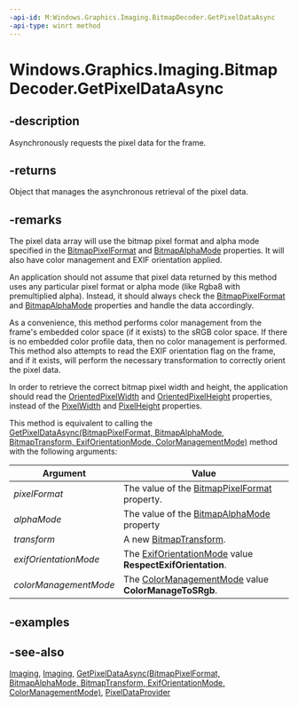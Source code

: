 ```yaml
---
-api-id: M:Windows.Graphics.Imaging.BitmapDecoder.GetPixelDataAsync
-api-type: winrt method
---
```


<!-- Method syntax
public Windows.Foundation.IAsyncOperation<Windows.Graphics.Imaging.PixelDataProvider> GetPixelDataAsync()
-->

# Windows.Graphics.Imaging.BitmapDecoder.GetPixelDataAsync

## -description
Asynchronously requests the pixel data for the frame.

## -returns
Object that manages the asynchronous retrieval of the pixel data.

## -remarks
The pixel data array will use the bitmap pixel format and alpha mode specified in the [BitmapPixelFormat](bitmapdecoder_bitmappixelformat.md) and [BitmapAlphaMode](bitmapdecoder_bitmapalphamode.md) properties. It will also have color management and EXIF orientation applied.

An application should not assume that pixel data returned by this method uses any particular pixel format or alpha mode (like Rgba8 with premultiplied alpha). Instead, it should always check the [BitmapPixelFormat](bitmapdecoder_bitmappixelformat.md) and [BitmapAlphaMode](bitmapdecoder_bitmapalphamode.md) properties and handle the data accordingly.

As a convenience, this method performs color management from the frame's embedded color space (if it exists) to the sRGB color space. If there is no embedded color profile data, then no color management is performed. This method also attempts to read the EXIF orientation flag on the frame, and if it exists, will perform the necessary transformation to correctly orient the pixel data.

In order to retrieve the correct bitmap pixel width and height, the application should read the [OrientedPixelWidth](bitmapdecoder_orientedpixelwidth.md) and [OrientedPixelHeight](bitmapdecoder_orientedpixelheight.md) properties, instead of the [PixelWidth](bitmapdecoder_pixelwidth.md) and [PixelHeight](bitmapdecoder_pixelheight.md) properties.

This method is equivalent to calling the [GetPixelDataAsync(BitmapPixelFormat, BitmapAlphaMode, BitmapTransform, ExifOrientationMode, ColorManagementMode)](bitmapdecoder_getpixeldataasync_580908657.md) method with the following arguments:

| Argument | Value |
|---|---|
| *pixelFormat* | The value of the [BitmapPixelFormat](bitmapdecoder_bitmappixelformat.md) property. |
| *alphaMode* | The value of the [BitmapAlphaMode](bitmapdecoder_bitmapalphamode.md) property |
| *transform* | A new [BitmapTransform](bitmaptransform.md). |
| *exifOrientationMode* | The [ExifOrientationMode](exiforientationmode.md) value **RespectExifOrientation**. |
| *colorManagementMode* | The [ColorManagementMode](colormanagementmode.md) value **ColorManageToSRgb**. |

## -examples

## -see-also
[Imaging](/windows/uwp/audio-video-camera/imaging), [Imaging](/windows/uwp/audio-video-camera/imaging), [GetPixelDataAsync(BitmapPixelFormat, BitmapAlphaMode, BitmapTransform, ExifOrientationMode, ColorManagementMode)](bitmapdecoder_getpixeldataasync_580908657.md), [PixelDataProvider](pixeldataprovider.md)
